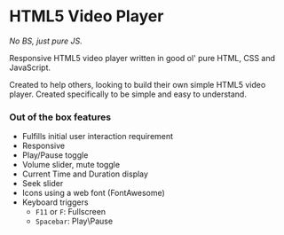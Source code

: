 # HTML5 Video Player

_No BS, just pure JS._

Responsive HTML5 video player written in good ol' pure HTML, CSS and JavaScript.

Created to help others, looking to build their own simple HTML5 video player. Created specifically to be simple and easy to understand. 

### Out of the box features
- Fulfills initial user interaction requirement
- Responsive
- Play/Pause toggle
- Volume slider, mute toggle
- Current Time and Duration display
- Seek slider
- Icons using a web font (FontAwesome)
- Keyboard triggers
  - `F11` or `F`: Fullscreen
  - `Spacebar`: Play\Pause
